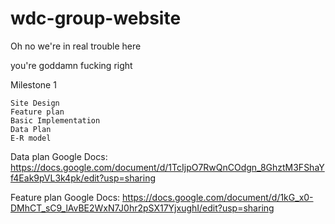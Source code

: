 # wdc-group-website
Oh no we're in real trouble here

you're goddamn fucking right

Milestone 1

    Site Design
    Feature plan
    Basic Implementation
    Data Plan
    E-R model

Data plan Google Docs:
https://docs.google.com/document/d/1TcIjpO7RwQnCOdgn_8GhztM3FShaYf4Eak9pVL3k4pk/edit?usp=sharing

Feature plan Google Docs:
https://docs.google.com/document/d/1kG_x0-DMhCT_sC9_lAvBE2WxN7J0hr2pSX17YjxughI/edit?usp=sharing
